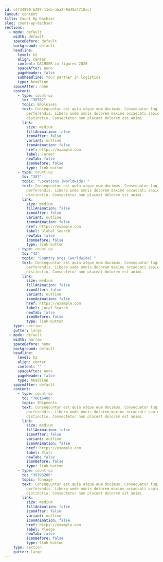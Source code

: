 ```yaml
---
id: bff34890-b297-11eb-aba2-9d45a4718acf
layout: content
title: Count Up Dachser
slug: count-up-dachser
sections:
  - mode: default
    width: default
    spaceBefore: default
    background: default
    headline:
      level: h2
      align: center
      content: DACHSER in figures 2020
      spaceAfter: none
      pageHeader: false
      subheadline: Your partner in logistics
      type: headline
    spaceAfter: none
    content:
      - type: count-up
        to: "30782"
        topic: Employees
        text: Consequuntur est quia atque eum ducimus. Consequatur fugiat hic eos
          perferendis. Libero unde omnis dolorem maxime occaecati sapiente
          distinctio. Consectetur non placeat dolorem est animi.
        link:
          size: medium
          fillAnimation: false
          iconAfter: false
          variant: outline
          iconAnimation: false
          href: https://example.com
          label: Career
          newTab: false
          iconBefore: false
          type: link-button
      - type: count-up
        to: "387"
        topic: "Locations (worldwide) "
        text: Consequuntur est quia atque eum ducimus. Consequatur fugiat hic eos
          perferendis. Libero unde omnis dolorem maxime occaecati sapiente
          distinctio. Consectetur non placeat dolorem est animi.
        link:
          size: medium
          fillAnimation: false
          iconAfter: false
          variant: outline
          iconAnimation: false
          href: https://example.com
          label: Global Search
          newTab: false
          iconBefore: false
          type: link-button
      - type: count-up
        to: "42"
        topic: "Country orgs (worldwide) "
        text: Consequuntur est quia atque eum ducimus. Consequatur fugiat hic eos
          perferendis. Libero unde omnis dolorem maxime occaecati sapiente
          distinctio. Consectetur non placeat dolorem est animi.
        link:
          size: medium
          fillAnimation: false
          iconAfter: false
          variant: outline
          iconAnimation: false
          href: https://example.com
          label: Local Search
          newTab: false
          iconBefore: false
          type: link-button
    type: section
    gutter: large
  - mode: default
    width: narrow
    spaceBefore: none
    background: default
    headline:
      level: h2
      align: center
      content: ""
      spaceAfter: none
      pageHeader: false
      type: headline
    spaceAfter: default
    content:
      - type: count-up
        to: "78616400"
        topic: Shipments
        text: Consequuntur est quia atque eum ducimus. Consequatur fugiat hic eos
          perferendis. Libero unde omnis dolorem maxime occaecati sapiente
          distinctio. Consectetur non placeat dolorem est animi.
        link:
          size: medium
          fillAnimation: false
          iconAfter: false
          variant: outline
          iconAnimation: false
          href: https://example.com
          label: Stats
          newTab: false
          iconBefore: false
          type: link-button
      - type: count-up
        to: "39793200"
        topic: Tonnage
        text: Consequuntur est quia atque eum ducimus. Consequatur fugiat hic eos
          perferendis. Libero unde omnis dolorem maxime occaecati sapiente
          distinctio. Consectetur non placeat dolorem est animi.
        link:
          size: medium
          fillAnimation: false
          iconAfter: false
          variant: outline
          iconAnimation: false
          href: https://example.com
          label: Pledge
          newTab: false
          iconBefore: false
          type: link-button
    type: section
    gutter: large
---
```

